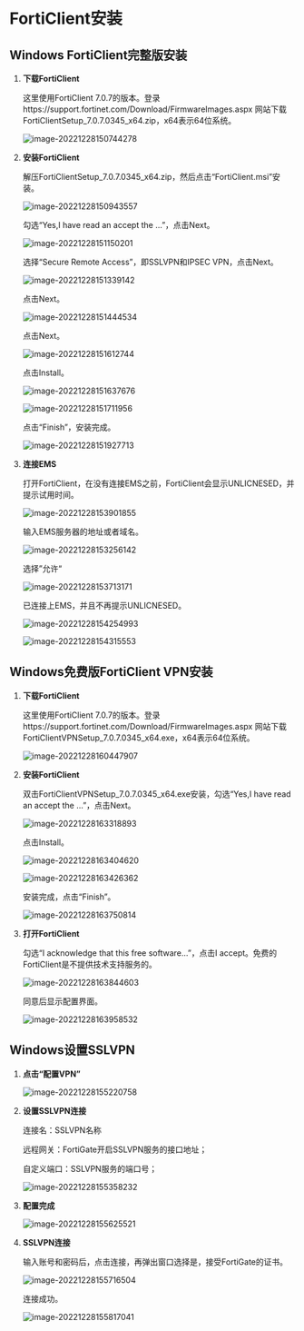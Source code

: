 # FortiClient安装

## Windows FortiClient完整版安装

1. **下载FortiClient**

   这里使用FortiClient 7.0.7的版本。登录https://support.fortinet.com/Download/FirmwareImages.aspx 网站下载FortiClientSetup_7.0.7.0345_x64.zip，x64表示64位系统。

   ![image-20221228150744278](../../images/image-20221228150744278.png)

2. **安装FortiClient**

   解压FortiClientSetup_7.0.7.0345_x64.zip，然后点击“FortiClient.msi”安装。

   ![image-20221228150943557](../../images/image-20221228150943557.png)

   勾选“Yes,I have read an accept the ...”，点击Next。

   ![image-20221228151150201](../../images/image-20221228151150201.png)

   选择“Secure Remote Access”，即SSLVPN和IPSEC VPN，点击Next。

   ![image-20221228151339142](../../images/image-20221228151339142.png)

   点击Next。

   ![image-20221228151444534](../../images/image-20221228151444534.png)

   点击Next。

   ![image-20221228151612744](../../images/image-20221228151612744.png)

   点击Install。

   ![image-20221228151637676](../../images/image-20221228151637676.png)

   ![image-20221228151711956](../../images/image-20221228151711956.png)

   点击“Finish”，安装完成。

   ![image-20221228151927713](../../images/image-20221228151927713.png)

3. **连接EMS**

   打开FortiClient，在没有连接EMS之前，FortiClient会显示UNLICNESED，并提示试用时间。

   ![image-20221228153901855](../../images/image-20221228153901855.png)

   输入EMS服务器的地址或者域名。

   ![image-20221228153256142](../../images/image-20221228153256142.png)

   选择”允许“

   ![image-20221228153713171](../../images/image-20221228153713171.png)

   已连接上EMS，并且不再提示UNLICNESED。

   ![image-20221228154254993](../../images/image-20221228154254993.png)

   ![image-20221228154315553](../../images/image-20221228154315553.png)

## Windows免费版FortiClient VPN安装

1. **下载FortiClient**

   这里使用FortiClient 7.0.7的版本。登录https://support.fortinet.com/Download/FirmwareImages.aspx 网站下载FortiClientVPNSetup_7.0.7.0345_x64.exe，x64表示64位系统。

   ![image-20221228160447907](../../images/image-20221228160447907.png)

2. **安装FortiClient**

   双击FortiClientVPNSetup_7.0.7.0345_x64.exe安装，勾选“Yes,I have read an accept the ...”，点击Next。

   ![image-20221228163318893](../../images/image-20221228163318893.png)

   点击Install。

   ![image-20221228163404620](../../images/image-20221228163404620.png)

   ![image-20221228163426362](../../images/image-20221228163426362.png)

   安装完成，点击“Finish”。

   ![image-20221228163750814](../../images/image-20221228163750814.png)

3. **打开FortiClient**

   勾选“I acknowledge that this free software...”，点击I accept。免费的FortiClient是不提供技术支持服务的。

   ![image-20221228163844603](../../images/image-20221228163844603.png)

   同意后显示配置界面。

   ![image-20221228163958532](../../images/image-20221228163958532.png)

   

## Windows设置SSLVPN

1. **点击“配置VPN”**

   ![image-20221228155220758](../../images/image-20221228155220758.png)

2. **设置SSLVPN连接**

   连接名：SSLVPN名称

   远程网关：FortiGate开启SSLVPN服务的接口地址；

   自定义端口：SSLVPN服务的端口号；

   ![image-20221228155358232](../../images/image-20221228155358232.png)

3. **配置完成**

   ![image-20221228155625521](../../images/image-20221228155625521.png)

4. **SSLVPN连接**

   输入账号和密码后，点击连接，再弹出窗口选择是，接受FortiGate的证书。

   ![image-20221228155716504](../../images/image-20221228155716504.png)

   连接成功。

   ![image-20221228155817041](../../images/image-20221228155817041.png)
